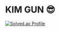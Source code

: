 # KIM GUN :sunglasses:

[![Solved.ac Profile](http://mazassumnida.wtf/api/v2/generate_badge?boj=rlarjs7879)](https://solved.ac/rlarjs7879/)

<!--
**kimgun95/kimgun95** is a ✨ _special_ ✨ repository because its `README.md` (this file) appears on your GitHub profile.

Here are some ideas to get you started:

- 🔭 I’m currently working on ...
- 🌱 I’m currently learning ...
- 👯 I’m looking to collaborate on ...
- 🤔 I’m looking for help with ...
- 💬 Ask me about ...
- 📫 How to reach me: ...
- 😄 Pronouns: ...
- ⚡ Fun fact: ...
-->
